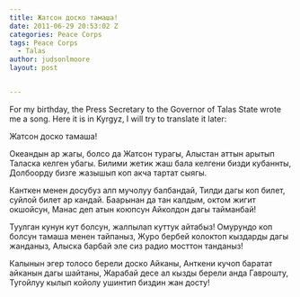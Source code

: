 ```yaml
---
title: Жатсон доско тамаша!
date: 2011-06-29 20:53:02 Z
categories: Peace Corps
tags: Peace Corps
  - Talas
author: judsonlmoore
layout: post


---
```


For my birthday, the Press Secretary to the Governor of Talas State wrote me
a song. Here it is in Kyrgyz, I will try to translate it later:

Жатсон доско тамаша!

Океандын ар жагы, болсо да Жатсон турагы,
Алыстан аттын арытып Таласка келген убагы.
Билими жетик жаш бала келгени бизди кубаннты,
Долбоорду бизге жазышып коп акча тартат сыягы.

Канткен менен досубуз алп мучолуу балбандай,
Тилди дагы коп билет, суйлой билет ар кандай.
Баарынан да тан калдым, октом жигит окшойсун,
Манас деп атын коюпсун Айколдон дагы тайманбай!

Туулган кунун кут болсун, жалпылап куттук айтабыз!
Омурундо коп болсун тамаша менен тайпаныз,
Журо бербей колоктоп кыздарды дагы жанданыз,
Алыска барбай эле сиз радио мосттон танданыз!

Калынын эгер толосо берели доско Айканы,
Анткени кучоп баратат айканын дагы шайтаны,
Жарабай десе ал кызды берели анда Гаврошту,
Тугойлуу кылып койолу ушинтип биздин жан досту!
